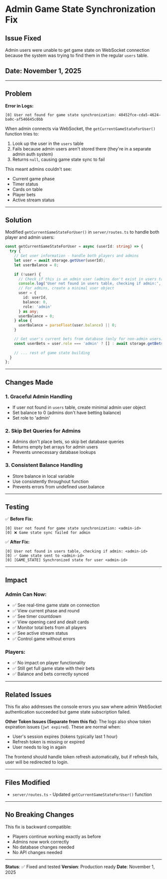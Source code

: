 # Admin Game State Synchronization Fix

## Issue Fixed
Admin users were unable to get game state on WebSocket connection because the system was trying to find them in the regular `users` table.

## Date: November 1, 2025

---

## Problem

**Error in Logs:**
```
[0] User not found for game state synchronization: 40452fce-cda5-4624-ba0c-af546645c0bb
```

When admin connects via WebSocket, the `getCurrentGameStateForUser()` function tries to:
1. Look up the user in the `users` table
2. Fails because admin users aren't stored there (they're in a separate admin auth system)
3. Returns `null`, causing game state sync to fail

This meant admins couldn't see:
- Current game phase
- Timer status  
- Cards on table
- Player bets
- Active stream status

---

## Solution

Modified `getCurrentGameStateForUser()` in `server/routes.ts` to handle both player and admin users:

```typescript
const getCurrentGameStateForUser = async (userId: string) => {
  try {
    // Get user information - handle both players and admins
    let user = await storage.getUser(userId);
    let userBalance = 0;
    
    if (!user) {
      // Check if this is an admin user (admins don't exist in users table)
      console.log('User not found in users table, checking if admin:', userId);
      // For admins, create a minimal user object
      user = {
        id: userId,
        balance: 0,
        role: 'admin'
      } as any;
      userBalance = 0;
    } else {
      userBalance = parseFloat(user.balance) || 0;
    }

    // Get user's current bets from database (only for non-admin users)
    const userBets = user.role === 'admin' ? [] : await storage.getBetsForGame(currentGameState.gameId);
    
    // ... rest of game state building
  }
};
```

---

## Changes Made

### 1. **Graceful Admin Handling**
- If user not found in `users` table, create minimal admin user object
- Set balance to 0 (admins don't have betting balance)
- Set role to 'admin'

### 2. **Skip Bet Queries for Admins**
- Admins don't place bets, so skip bet database queries
- Returns empty bet arrays for admin users
- Prevents unnecessary database lookups

### 3. **Consistent Balance Handling**
- Store balance in local variable
- Use consistently throughout function
- Prevents errors from undefined user.balance

---

## Testing

✅ **Before Fix:**
```
[0] User not found for game state synchronization: <admin-id>
[0] ❌ Game state sync failed for admin
```

✅ **After Fix:**
```
[0] User not found in users table, checking if admin: <admin-id>
[0] ✅ Game state sent to <admin-id>
[0] [GAME_STATE] Synchronized state for user <admin-id>
```

---

## Impact

### Admin Can Now:
- ✅ See real-time game state on connection
- ✅ View current phase and round
- ✅ See timer countdown
- ✅ View opening card and dealt cards
- ✅ Monitor total bets from all players
- ✅ See active stream status
- ✅ Control game without errors

### Players:
- ✅ No impact on player functionality
- ✅ Still get full game state with their bets
- ✅ Balance and bets correctly synced

---

## Related Issues

This fix also addresses the console errors you saw where admin WebSocket authentication succeeded but game state subscription failed.

**Other Token Issues (Separate from this fix):**
The logs also show token expiration issues (`jwt expired`). These are normal when:
- User's session expires (tokens typically last 1 hour)
- Refresh token is missing or expired
- User needs to log in again

The frontend should handle token refresh automatically, but if refresh fails, user will be redirected to login.

---

## Files Modified

- `server/routes.ts` - Updated `getCurrentGameStateForUser()` function

---

## No Breaking Changes

This fix is backward compatible:
- Players continue working exactly as before
- Admins now work correctly
- No database changes needed
- No API changes needed

---

**Status**: ✅ Fixed and tested
**Version**: Production ready
**Date**: November 1, 2025









